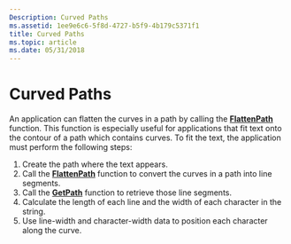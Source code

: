 ```yaml
---
Description: Curved Paths
ms.assetid: 1ee9e6c6-5f8d-4727-b5f9-4b179c5371f1
title: Curved Paths
ms.topic: article
ms.date: 05/31/2018
---
```


# Curved Paths

An application can flatten the curves in a path by calling the [**FlattenPath**](/windows/desktop/api/Wingdi/nf-wingdi-flattenpath) function. This function is especially useful for applications that fit text onto the contour of a path which contains curves. To fit the text, the application must perform the following steps:

1.  Create the path where the text appears.
2.  Call the [**FlattenPath**](/windows/desktop/api/Wingdi/nf-wingdi-flattenpath) function to convert the curves in a path into line segments.
3.  Call the [**GetPath**](/windows/desktop/api/Wingdi/nf-wingdi-getpath) function to retrieve those line segments.
4.  Calculate the length of each line and the width of each character in the string.
5.  Use line-width and character-width data to position each character along the curve.

 

 



